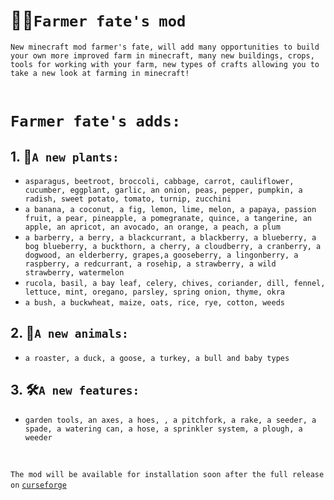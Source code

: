 # 👨‍🌾`Farmer fate's mod`

`New minecraft mod farmer's fate, will add many opportunities to build your own more improved farm in minecraft, many new buildings, crops, tools for working with your farm, new types of crafts allowing you to take a new look at farming in minecraft!`
<br><br>

# `Farmer fate's adds:`

## 1. 🌾`A new plants:`
- `asparagus, beetroot, broccoli, cabbage, carrot, cauliflower, cucumber, eggplant, garlic, an onion, peas, pepper, pumpkin, a radish, sweet potato, tomato, turnip, zucchini`
- `a banana, a coconut, a fig, lemon, lime, melon, a papaya, passion fruit, a pear, pineapple, a pomegranate, quince, a tangerine, an apple, an apricot, an avocado, an orange, a peach, a plum`
- `a barberry, a berry, a blackcurrant, a blackberry, a blueberry, a bog blueberry, a buckthorn, a cherry, a cloudberry, a cranberry, a dogwood, an elderberry, grapes,a gooseberry, a lingonberry, a raspberry, a redcurrant, a rosehip, a strawberry, a wild strawberry, watermelon`
- `rucola, basil, a bay leaf, celery, chives, coriander, dill, fennel, lettuce, mint, oregano, parsley, spring onion, thyme, okra`
- `a bush, a buckwheat, maize, oats, rice, rye, cotton, weeds`

## 2. 🐄`A new animals:`
- `a roaster, a duck, a goose, a turkey, a bull and baby types`

## 3. 🛠️`A new features:`
- `garden tools, an axes, a hoes, , a pitchfork, a rake, a seeder, a spade, a watering can, a hose, a sprinkler system, a plough, a weeder`
<br>

`The mod will be available for installation soon after the full release on` [`curseforge`](https://www.curseforge.com/members/zhongwy/projects)